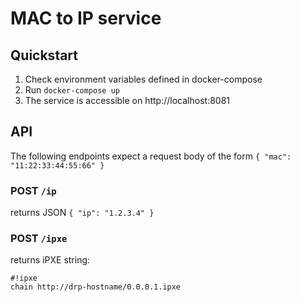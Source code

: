 # MAC to IP service

## Quickstart

1. Check environment variables defined in docker-compose
2. Run `docker-compose up`
3. The service is accessible on http://localhost:8081

## API

The following endpoints expect a request body of the form `{ "mac": "11:22:33:44:55:66" }`

### POST `/ip`
returns JSON `{ "ip": "1.2.3.4" }`

### POST `/ipxe`
returns iPXE string:

```
#!ipxe
chain http://drp-hostname/0.0.0.1.ipxe
```
